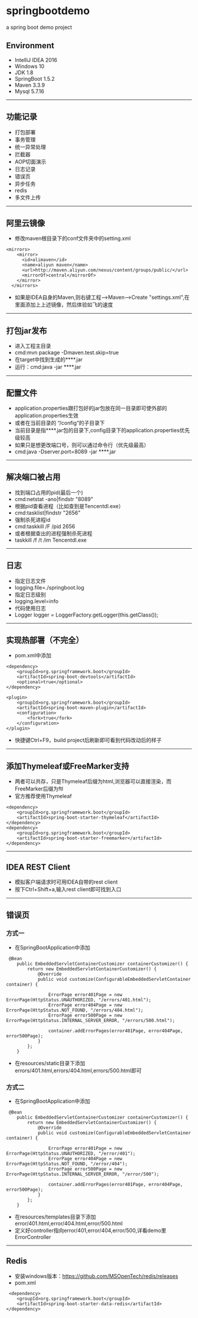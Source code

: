 # springbootdemo
a spring boot demo project


## Environment
* IntelliJ IDEA 2016
* Windows 10
* JDK 1.8
* SpringBoot 1.5.2
* Maven 3.3.9
* Mysql 5.7.16

---
## 功能记录

* 打包部署
* 事务管理
* 统一异常处理
* 拦截器 
* AOP切面演示
* 日志记录
* 错误页
* 异步任务
* redis
* 多文件上传
---
## 阿里云镜像
* 修改maven根目录下的conf文件夹中的setting.xml
```
<mirrors>
    <mirror>
      <id>alimaven</id>
      <name>aliyun maven</name>
      <url>http://maven.aliyun.com/nexus/content/groups/public/</url>
      <mirrorOf>central</mirrorOf>        
    </mirror>
  </mirrors>
```
* 如果是IDEA自身的Maven,则右键工程-->Maven-->Create "settings.xml",在里面添加上上述镜像，然后体验如飞的速度

---
## 打包jar发布

* 进入工程主目录
* cmd:mvn package -Dmaven.test.skip=true
* 在target中找到生成的****.jar
* 运行：cmd:java -jar ****.jar

---
## 配置文件
* application.properties跟打包好的jar包放在同一目录即可使外部的application.properties生效
* 或者在当前目录的 “/config”的子目录下
* 当前目录是指****.jar包的目录下,config目录下的application.properties优先级较高
* 如果只是想更改端口号，则可以通过命令行（优先级最高）
* cmd:java -Dserver.port=8089 -jar ****.jar

---
## 解决端口被占用

* 找到端口占用的pid(最后一个)
* cmd:netstat -ano|findstr "8089"
* 根据pid查看进程（比如查到是Tencentdl.exe）
* cmd:tasklist|findstr  "2656"
* 强制杀死进程id
* cmd:taskkill /F /pid 2656
* 或者根据查出的进程强制杀死进程
* taskkill /f /t /im Tencentdl.exe

---
## 日志

* 指定日志文件
* logging.file=./springboot.log
* 指定日志级别
* logging.level=info
* 代码使用日志
* Logger logger =  LoggerFactory.getLogger(this.getClass());
---
## 实现热部署（不完全）
* pom.xml中添加
```
<dependency>
	<groupId>org.springframework.boot</groupId>
	<artifactId>spring-boot-devtools</artifactId>
	<optional>true</optional>
</dependency>
```
```
<plugin>
	<groupId>org.springframework.boot</groupId>
	<artifactId>spring-boot-maven-plugin</artifactId>
	<configuration>
		<fork>true</fork>
	</configuration>
</plugin>
```
* 快捷键Ctrl+F9，build project后刷新即可看到代码改动后的样子

---
## 添加Thymeleaf或FreeMarker支持
* 两者可以共存，只是Thymeleaf后缀为html,浏览器可以直接渲染，而FreeMarker后缀为ftl
* 官方推荐使用Thymeleaf

```
<dependency>
	<groupId>org.springframework.boot</groupId>
	<artifactId>spring-boot-starter-thymeleaf</artifactId>
</dependency>
<dependency>
	<groupId>org.springframework.boot</groupId>
	<artifactId>spring-boot-starter-freemarker</artifactId>
</dependency>
```
---
## IDEA REST Client
* 模拟客户端请求时可用IDEA自带的rest client
* 按下Ctrl+Shift+a,输入rest client即可找到入口

---
## 错误页
### 方式一
* 在SpringBootApplication中添加
```
 @Bean
    public EmbeddedServletContainerCustomizer containerCustomizer() {
        return new EmbeddedServletContainerCustomizer() {
            @Override
            public void customize(ConfigurableEmbeddedServletContainer container) {

                ErrorPage error401Page = new ErrorPage(HttpStatus.UNAUTHORIZED, "/errors/401.html");
                ErrorPage error404Page = new ErrorPage(HttpStatus.NOT_FOUND, "/errors/404.html");
                ErrorPage error500Page = new ErrorPage(HttpStatus.INTERNAL_SERVER_ERROR, "/errors/500.html");

                container.addErrorPages(error401Page, error404Page, error500Page);
            }
        };
    }
```
* 在resources/static目录下添加errors/401.html,errors/404.html,errors/500.html即可
### 方式二
* 在SpringBootApplication中添加
```
 @Bean
    public EmbeddedServletContainerCustomizer containerCustomizer() {
        return new EmbeddedServletContainerCustomizer() {
            @Override
            public void customize(ConfigurableEmbeddedServletContainer container) {

                ErrorPage error401Page = new ErrorPage(HttpStatus.UNAUTHORIZED, "/error/401");
                ErrorPage error404Page = new ErrorPage(HttpStatus.NOT_FOUND, "/error/404");
                ErrorPage error500Page = new ErrorPage(HttpStatus.INTERNAL_SERVER_ERROR, "/error/500");

                container.addErrorPages(error401Page, error404Page, error500Page);
            }
        };
    }
```
* 在resources/templates目录下添加error/401.html,error/404.html,error/500.html
* 定义好controller指向error/401,error/404,error/500,详看demo里ErrorController

---
## Redis
* 安装windows版本：https://github.com/MSOpenTech/redis/releases
* pom.xml
```
 <dependency>
	<groupId>org.springframework.boot</groupId>
	<artifactId>spring-boot-starter-data-redis</artifactId>
</dependency>
```
